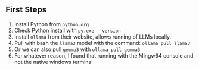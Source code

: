 ## First Steps
1. Install Python from `python.org`
2. Check Python install with `py.exe --version`
3. Install `ollama` from their website, allows running of LLMs locally.
4. Pull with bash the `llama3` model with the command: `ollama pull llama3`
5. Or we can also pull `gemma3` with `ollama pull gemma3`
6. For whatever reason, I found that running with the Mingw64 console and not the native windows terminal 

